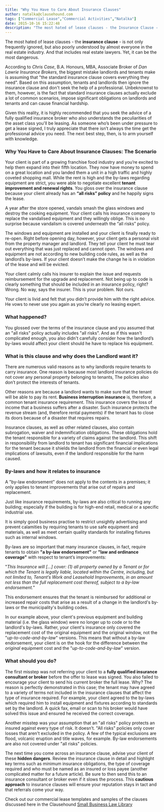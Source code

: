 ```yaml
---
title: "Why You Have to Care About Insurance Clauses"
author: natalka@clausehound.com
tags: ["Commercial Lease","Commercial Activities","Natalka"]
date: 2015-10-16 15:22:48
description: "The most hated of lease clauses - the Insurance Clause - is not only frequently ignored, but also poorly understood by almost everyone in the real estate industry. And that includes real estate lawyers. Yet, it can be the most dangerous."
---
```




The most hated of lease clauses - the **insurance clause** - is not only frequently ignored, but also poorly understood by almost everyone in the real estate industry. And that includes real estate lawyers. Yet, it can be the most dangerous.

According to *Chris Case*, B.A. Honours, MBA, Associate Broker of *Dan Lawrie Insurance Brokers*, the biggest mistake landlords and tenants make is assuming that "the standard insurance clause covers everything they need". Based on this assumption, tenants and landlords then ignore the insurance clause and don't seek the help of a professional. Unbeknownst to them, however, is the fact that standard insurance clauses actually exclude a lot of common scenarios, impose significant obligations on landlords and tenants and can cause financial hardship.

Given this reality, it is highly recommended that you seek the advice of a fully qualified insurance broker who also understands the peculiarities of the asset class you'll be leasing. As someone who’s been under pressure to get a lease signed, I truly appreciate that there isn’t always the time get the professional advice you need. The next best step, then, is to arm yourself with knowledge.

### Why You Have to Care About Insurance Clauses: The Scenario

Your client is part of a growing franchise food industry and you’re excited to help them expand into their fifth location. They now have money to spend on a great location and you landed them a unit in a high traffic and highly coveted shopping mall. While the rent is high and the by-laws regarding equipment are strict, you were able to negotiate excellent **tenant improvement and renewal rights**. You gloss over the insurance clause because your client already has an **“all risks” policy** and he happily signs the lease.

A year after the store opened, vandals smash the glass windows and destroy the cooking equipment. Your client calls his insurance company to replace the vandalised equipment and they willingly oblige. This is no surprise because vandalism is covered underneath the “all risks” policy.

The windows and equipment are installed and your client is finally ready to re-open. Right before opening day, however, your client gets a personal visit from the property manager and landlord. They tell your client he must tear out everything that was just replaced and cannot open. The windows and equipment are not according to new building code rules, as well as the landlord’s by-laws. If your client doesn’t make the change he is in violation of the lease and will be evicted.

Your client calmly calls his insurer to explain the issue and requests reimbursement for the upgrade and replacement. Not being up to code is clearly something that should be included in an insurance policy, right? Wrong. No way, says the insurer. This is your problem. Not ours.

Your client is livid and felt that you didn’t provide him with the right advice. He vows to never use you again as you’re clearly no leasing expert.

### What happened?

You glossed over the terms of the insurance clause and you assumed that an "all risks" policy actually includes "all risks". And as if this wasn't complicated enough, you also didn't carefully consider how the landlord’s by-laws would affect your client should he have to replace his equipment.

### What is this clause and why does the Landlord want it?


There are numerous valid reasons as to why landlords require tenants to carry insurance. One reason is because most landlord insurance policies do not cover any personal property belonging to tenants, The policies also don’t protect the interests of tenants.

Other reasons are because a landlord wants to make sure that the tenant will be able to pay its rent. **Business interruption insurance** is, therefore, a common tenant insurance requirement. This insurance covers the loss of income that a business suffers after a disaster. Such insurance protects the revenue stream (and, therefore rental payments) if the tenant has to close its doors because of a disaster that requires repairs.

Insurance clauses, as well as other related clauses, also contain subrogation, waiver and indemnification obligations. These obligations hold the tenant responsible for a variety of claims against the landlord. This shift in responsibility from landlord to tenant has significant financial implications for the tenant because it shields the landlord from the financial or even legal implications of lawsuits, even if the landlord responsible for the harm caused.

### By-laws and how it relates to insurance

A "by-law endorsement" does not apply to the contents in a premises; it only applies to tenant improvements that arise out of repairs and replacement.

Just like insurance requirements, by-laws are also critical to running any building; especially if the building is for high-end retail, medical or a specific industrial use.

It is simply good business practise to restrict unsightly advertising and prevent calamities by requiring tenants to use safe equipment and materials, as well as meet certain quality standards for installing fixtures such as internal windows.

By-laws are so important that many insurance clauses, in fact, require tenants to obtain **"a by-law endorsement"** or **"law and ordinance coverage"** with respect to tenant’s improvements:

"*This Insurance will [...] cover: (1) all property owned by a Tenant or for which the Tenant is legally liable, located within the Centre, including, but not limited to, Tenant’s Work and Leasehold Improvements, in an amount not less than the full replacement cost thereof, subject to a by-law endorsement.*"

This endorsement ensures that the tenant is reimbursed for additional or increased repair costs that arise as a result of a change in the landlord's by-laws or the municipality's building codes.

In our example above, your client's previous equipment and building material (i.e. the glass window) were no longer up to code or to the landlord's by-laws. Rather, your client's insurance only covered the replacement cost of the original equipment and the original window, not the "*up-to-code-and-by-law*" versions. This means that without a by-law endorsement, your client is on the hook for the difference between the *original* equipment cost and the "*up-to-code-and-by-law*" version.



### What should you do?

The first misstep was not referring your client to a **fully qualified insurance consultant or broker** before the offer to lease was signed. You also failed to encourage your client to send his current broker the full lease. Why? The reason is perfectly demonstrated in this case; the tenant may have agreed to a variety of terms not included in the insurance clauses that affect the type of insurance required. For example, your client agreed to the by-laws which required him to install equipment and fixtures according to standards set by the landlord. A quick fax, email or scan to his broker would have solved this issue and ensured he received the correct coverage.

Another misstep was your assumption that an "all risks" policy protects an insured against every type of risk. It doesn’t. "All risks" policies only cover losses that aren't excluded in the policy. A few of the typical exclusions are flood, volcanic eruption and title waves, for example. By-law endorsements are also not covered under "all risks" policies.

The next time you come across an insurance clause, advise your client of these **hidden dangers**. Review the insurance clause in detail and highlight key terms such as minimum insurance obligations, the type of coverage required and who must be named as an insured or loss payee (another complicated matter for a future article). Be sure to then send this to an insurance consultant or broker even if it slows the process. This **cautious approach** to insurance clauses will ensure your reputation stays in tact and that referrals come your way.

Check out our commercial lease templates and samples of the clauses discussed here in the Clausehound [Small Business Law Library](https://www.clausehound.com/documents/)

 


